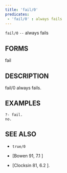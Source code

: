 ```yaml
---
title: 'fail/0'
predicates:
 - 'fail/0' : always fails
---
```

`fail/0` `--` always fails


## FORMS

fail


## DESCRIPTION

fail/0 always fails.


## EXAMPLES

```
?- fail.
no.
```


## SEE ALSO

- `true/0`

- [Bowen 91, 7.1 ]
- [Clocksin 81, 6.2 ]. 
